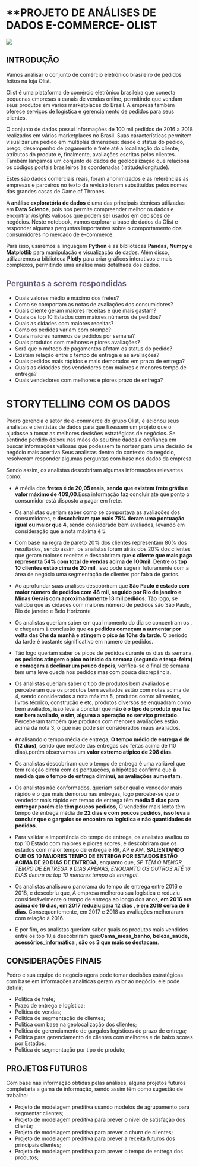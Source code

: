 # **PROJETO DE ANÁLISES DE DADOS E-COMMERCE- OLIST
![](https://blog.caju.com.br/wp-content/uploads/2022/08/case-olist.webp)
## INTRODUÇÃO


Vamos analisar o conjunto de comércio eletrônico brasileiro de pedidos feitos na loja Olist.

Olist é uma plataforma de comércio eletrônico brasileira que conecta pequenas empresas a canais de vendas online, permitindo que vendam seus produtos em vários marketplaces do Brasil. A empresa também oferece serviços de logística e gerenciamento de pedidos para seus clientes.

O conjunto de dados possui informações de 100 mil pedidos de 2016 a 2018 realizados em vários marketplaces no Brasil. Suas características permitem visualizar um pedido em múltiplas dimensões: desde o status do pedido, preço, desempenho de pagamento e frete até a localização do cliente, atributos do produto e, finalmente, avaliações escritas pelos clientes. Também lançamos um conjunto de dados de geolocalização que relaciona os códigos postais brasileiros às coordenadas (latitude/longitude).

Estes são dados comerciais reais, foram anonimizados e as referências às empresas e parceiros no texto da revisão foram substituídas pelos nomes das grandes casas de Game of Thrones.

<p>A <strong>análise exploratória de dados</strong> é uma das principais técnicas utilizadas em <strong>Data Science</strong>, pois nos permite compreender melhor os dados e encontrar <em>insights</em> valiosos que podem ser usados em decisões de negócios. Neste notebook, vamos explorar a base de dados da Olist e responder algumas perguntas importantes sobre o comportamento dos consumidores no mercado de e-commerce.</p>

<p>Para isso, usaremos a linguagem <strong>Python</strong> e as bibliotecas <strong>Pandas</strong>, <strong>Numpy</strong> e <strong>Matplotlib</strong> para manipulação e visualização de dados. Além disso, utilizaremos a biblioteca <strong>Plotly</strong> para criar gráficos interativos e mais complexos, permitindo uma análise mais detalhada dos dados.</p>

<h2 style="color: #6c5b7b"> Perguntas a serem respondidas</h2>

- Quais valores médio  e máximo dos fretes?
- Como se comportam as notas de avaliações dos consumidores?
- Quais cliente geram maiores receitas e que mais gastam?
- Quais os top 10 Estados com maiores números de pedidos?
- Quais as cidades com maiores receitas?
- Como os pedidos variam com otempo?
- Quais maiores números de pedidos por semana?
- Quais produtos com melhores e piores avaliações?
- Será que o método de pagamentos afetam os status do  pedido?
- Existem relação entre o tempo de entrega e as avaliações?
- Quais pedidos mais rápidos e mais demorados em prazo de entrega?
- Quais as cidaddes dos vendedores com maiores e menores tempo de entrega?
- Quais vendedores com melhores e piores prazo de entrega?

# STORYTELLING COM OS DADOS

Pedro  gerencia o setor de e-commerce do grupo Olist, e acionou seus analistas e cientistas de dados para que fizessem um projeto que o ajudasse a tomar as melhores decisões estratégicas de negócios. Se sentindo perdido deixou nas mãos do seu time dados a confiança em buscar informações valiosas que podessem te nortear para uma decisão de negócio mais acertiva.Seus analistas dentro do contexto do negócio, resolveram responder algumas perguntas com base nos dados da empresa.

Sendo assim, os analistas descobriram algumas informações relevantes como:

- A média dos **fretes é de 20,05 reais, sendo que existem frete grátis e valor máximo de 409,00**.Essa informação faz concluir até que ponto o consumidor está disposto a pagar em frete.

- Os analistas queriam saber como se comportava as avaliações dos consumidores, e **descobriram que mais 75% deram uma pontuação igual ou maior que 4**, sendo considerado bem avaliados, levando em consideração que a nota máxima é 5.

- Com base na regra de pareto 20% dos clientes representam 80% dos resultados, sendo assim, os analistas foram atrás dos 20% dos clientes que geram maiores receitas e descobriram que **o cliente que mais paga representa 54% com total de vendas acima de 100mil**. Dentre os **top 10 clientes estão cima de 20 mil**, isso pode sugerir futuramente com a área de negócio uma segmentação de clientes por faixa de gastos.

- Ao aprofundar suas análises  descobriram que  **São Paulo é estado com maior número de pedidos com 48 mil, seguido por Rio de janeiro e Minas Gerais com aproximadamente 13 mil pedidos**. Tão logo, se validou que as cidades com maiores número de pedidos são São Paulo, Rio de janeiro e Belo Horizonte

- Os analistas queriam saber em qual momento do dia se concentram os , e chegaram à conclusão que **os pedidos começam a aumentar por volta das 6hs da manhã e atingem o pico às 16hs da tarde**.
O período da tarde é bastante significativo em número de pedidos.

- Tão logo queriam saber os picos de pedidos durante os dias da semana, **os pedidos atingem o pico no início da semana (segunda e terça-feira) e começam a declinar um pouco depois**, verifica-se o final de semana tem uma leve queda nos pedidos mas com pouca discrepância.

- Os analistas queriam saber o tipo de produtos bem avaliados e perceberam que os produtos bem avaliados estão com notas acima de 4, sendo considerados a nota máxima 5, produtos como: alimentos, livros técnico, construção e etc, produtos diversos se enquadram como bem avaliados, isso leva a concluir que **não é o tipo de produto que faz ser bem avaliado, e sim, alguma a operação no serviço prestado**. Perceberam também que produtos com menores avaliações estão acima da nota 3, o que não pode ser considerados maus avaliados.

- Analisando o tempo média de entrega, **O tempo médio de entrega é de  (12 dias)**, sendo que metade das entregas são feitas acima de  (10 dias).porém observamos um **valor extremo atípico de 208 dias**.

- Os analistas descobriram que o  tempo de entrega é uma variável que tem relação direta com as pontuações, a hipótese confirma que **à medida que o tempo de entrega diminui, as avaliações aumentam**.

- Os analistas não conformados, queriam saber qual o vendedor mais rápido e o que mais demorou nas entregas, logo percebe-se que o vendedor mais rápido em tempo de entrega têm **média 5 dias para entregar porém ele têm poucos pedidos**, O vendedor mais lento têm tempo de entrega média de **22 dias e com poucos pedidos, isso leva a concluir que o gargalos se encontra na logística e não quantidades de pedidos**.

- Para validar a importância do tempo de entrega, os analistas avaliou os top 10 Estado com maiores e piores scores, e descobriram que os estados com maior tempo de entrega é RR, AP e AM, **SALIENTANDO QUE OS 10 MAIORES TEMPO DE ENTREGA POR ESTADOS ESTÃO ACIMA DE 20 DIAS DE ENTREGA**, enquanto que, *SP TÊM O MENOR TEMPO DE ENTREGA 9 DIAS APENAS, ENQUANTO OS OUTROS ATÉ 16 DIAS dentre os top 10 menores tempo de entrega!*.

- Os analistas analisou o panorama do tempo de entrega  entre 2016 e 2018, e descobriu que, A empresa melhorou sua logística e reduziu considerávelmente o tempo de entrega ao longo dos anos, **em 2016 era acima de 16 dias, em 2017 reduziu para 12 dias , e em 2018  cerca de 9 dias**. Consequentemente, em 2017 e 2018 as avaliações melhoraram com relação à 2016.

- E por fim, os analistas queriam saber quais os produtos mais vendidos entre os top 10,e descobriram que:**Cama_mesa_banho, beleza_saùde, acessórios_informática , são os 3 que mais se destacam**.


## CONSIDERAÇÕES FINAIS
Pedro e sua equipe de negócio agora pode tomar decisões estratégicas com base em informações analíticas geram valor ao negócio.
ele pode definir;

- Politíca de frete;
- Prazo de entrega e logística;
- Politica de vendas;
- Politica de segmentação de clientes;
- Politica com base na geolocalização dos clientes;
- Politica de gerenciamento de gargalos logísticos de prazo de entrega;
- Politica para gerenciamento de clientes com melhores e de baixo scores por Estados;
- Politica de segmentação por tipo de produto;

## PROJETOS FUTUROS
Com base nas informação obtidas pelas análises, alguns projetos futuros completaria a gama de informação, sendo assim têm como sugestão de trabalho:

- Projeto de modelagem preditiva usando modelos de agrupamento para segmentar clientes;
- Projeto de modelagem preditiva para prever o nível de satisfação dos cliente;
- Projeto de modelagem preditiva para prever o churn de clientes;
- Projeto de modelagem preditiva para prever a receita futuros dos principais clientes;
- Projeto de modelagem preditiva para prever o tempo de entrega dos produtos;

